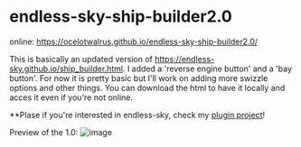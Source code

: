 # endless-sky-ship-builder2.0

online: https://ocelotwalrus.github.io/endless-sky-ship-builder2.0/

This is basically an updated version of https://endless-sky.github.io/ship_builder.html.
I added a 'reverse engine button' and a 'bay button'. For now it is pretty basic but I'll work on adding more swizzle options and other things.
You can download the html to have it locally and acces it even if you're not online.

**Plase if you're interested in endless-sky, check my [plugin project](https://github.com/OcelotWalrus/Cromha-Expansion-plugin)!

Preview of the 1.0:
![image](https://github.com/OcelotWalrus/endless-sky-ship-builder2.0/assets/87318892/3302e2b6-54b6-4845-9102-fae797cf8c79)
